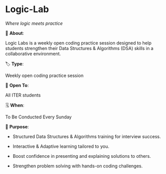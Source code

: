 # Logic-Lab
*Where logic meets practice*


📌 **About**:

Logic Labs is a weekly open coding practice session designed to help students strengthen their Data Structures & Algorithms (DSA) skills in a collaborative environment.


🏷️ **Type**:

Weekly open coding practice session


👥 **Open To**:

All ITER students


🗓️ **When**:

To Be Conducted Every Sunday


🎯 **Purpose**:

* Structured Data Structures & Algorithms training for interview success.

* Interactive & Adaptive learning tailored to you.

* Boost confidence in presenting and explaining solutions to others.

* Strengthen problem solving with hands-on coding challenges.





